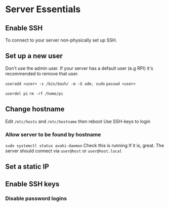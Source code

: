 # Server Essentials

## Enable SSH

To connect to your server non-physically set up SSH.

## Set up a new user

Don't use the admin user. If your server has a default user (e.g RPI)
it's recommended to remove that user.

`useradd <user> -s /bin/bash/ -m -G adm, sudo`
`passwd <user>`

`userdel pi`
`rm -rf /home/pi`

## Change hostname

Edit `/etc/hosts` and `/etc/hostname` then reboot
Use SSH-keys to login

### Allow server to be found by hostname

`sudo systemctl status avahi-daemon` Check this is running
If it is, great. The server should connect via `user@host` or `user@host.local`

## Set a static IP

## Enable SSH keys

### Disable password logins
